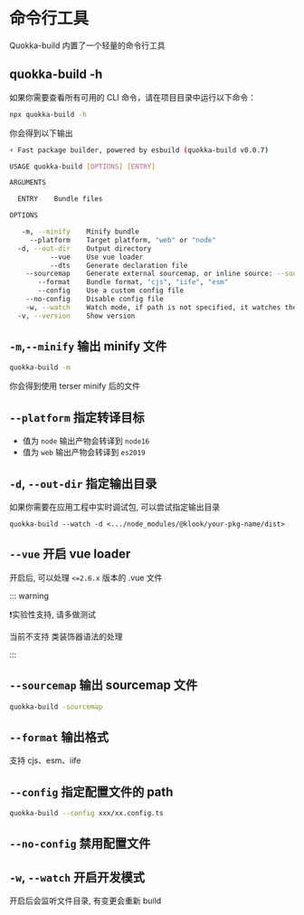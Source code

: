 # 命令行工具

Quokka-build 内置了一个轻量的命令行工具

## quokka-build -h

如果你需要查看所有可用的 CLI 命令，请在项目目录中运行以下命令：

```bash
npx quokka-build -h
```

你会得到以下输出

```bash
⚡ Fast package builder, powered by esbuild (quokka-build v0.0.7)

USAGE quokka-build [OPTIONS] [ENTRY]

ARGUMENTS

  ENTRY    Bundle files

OPTIONS

   -m, --minify    Minify bundle
     --platform    Target platform, "web" or "node"
  -d, --out-dir    Output directory
          --vue    Use vue loader
          --dts    Generate declaration file
    --sourcemap    Generate external sourcemap, or inline source: --sourcemap inline
       --format    Bundle format, "cjs", "iife", "esm"
       --config    Use a custom config file
    --no-config    Disable config file
    -w, --watch    Watch mode, if path is not specified, it watches the current folder ".". Repeat "--watch" for more than one path
  -v, --version    Show version
```

## `-m`,`--minify` 输出 minify 文件

```bash
quokka-build -m
```

你会得到使用 terser minify 后的文件

## `--platform` 指定转译目标

- 值为 `node` 输出产物会转译到 `node16`
- 值为 `web` 输出产物会转译到 `es2019`

## `-d`, `--out-dir` 指定输出目录

如果你需要在应用工程中实时调试包, 可以尝试指定输出目录

```shell
quokka-build --watch -d <.../node_modules/@klook/your-pkg-name/dist>
```

## `--vue` 开启 vue loader

开启后, 可以处理 `<=2.6.x` 版本的 .vue 文件

::: warning

❗️实验性支持, 请多做测试

当前不支持 类装饰器语法的处理

:::

## `--sourcemap` 输出 sourcemap 文件

```bash
quokka-build -sourcemap
```

## `--format` 输出格式

支持 cjs、esm、iife

## `--config` 指定配置文件的 path

```bash
quokka-build --config xxx/xx.config.ts
```

## `--no-config` 禁用配置文件

## `-w`, `--watch` 开启开发模式

开启后会监听文件目录, 有变更会重新 build

